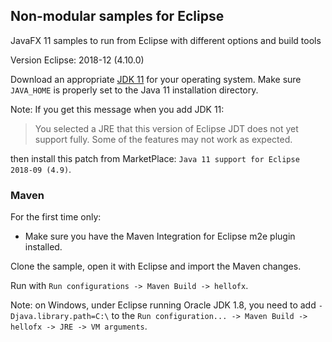 ## Non-modular samples for Eclipse

JavaFX 11 samples to run from Eclipse with different options and build tools

Version Eclipse: 2018-12 (4.10.0)

Download an appropriate [JDK 11](https://jdk.java.net/11/) for your operating system. Make sure `JAVA_HOME` 
is properly set to the Java 11 installation directory. 

Note: If you get this message when you add JDK 11:
 
> You selected a JRE that this version of Eclipse JDT does not yet support fully. Some of the features may not work as expected.

then install this patch from MarketPlace: `Java 11 support for Eclipse 2018-09 (4.9)`.

### Maven

For the first time only:

- Make sure you have the Maven Integration for Eclipse m2e plugin installed.

Clone the sample, open it with Eclipse and import the Maven changes. 

Run with `Run configurations -> Maven Build -> hellofx`.

Note: on Windows, under Eclipse running Oracle JDK 1.8, you need to add `-Djava.library.path=C:\` 
to the `Run configuration... -> Maven Build -> hellofx -> JRE -> VM arguments`.